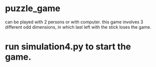 # puzzle_game
can be played with 2 persons or with computer.
this game involves 3 different odd dimensions, in which last left with the stick loses the game.

# run simulation4.py to start the game.
